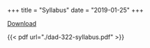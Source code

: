 +++
title = "Syllabus"
date = "2019-01-25"
+++

[Download](../dad-322-syllabus.pdf)

{{< pdf url="./dad-322-syllabus.pdf" >}}

